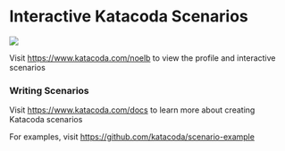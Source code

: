 # Interactive Katacoda Scenarios

[![](http://shields.katacoda.com/katacoda/noelb/count.svg)](https://www.katacoda.com/noelb "Get your profile on Katacoda.com")

Visit https://www.katacoda.com/noelb to view the profile and interactive scenarios

### Writing Scenarios
Visit https://www.katacoda.com/docs to learn more about creating Katacoda scenarios

For examples, visit https://github.com/katacoda/scenario-example
